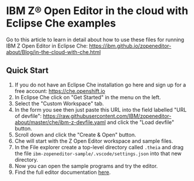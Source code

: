 # IBM Z® Open Editor in the cloud with Eclipse Che examples

Go to this article to learn in detail about how to use these files for running IBM Z Open Editor in Eclipse Che: <https://ibm.github.io/zopeneditor-about/Blog/in-the-cloud-with-che.html>

## Quick Start

1. If you do not have an Eclipse Che installation go here and sign up for a free account: <https://che.openshift.io>
2. In Eclipse Che click on "Get Started" in the menu on the left.
3. Select the "Custom Workspace" tab.
4. In the form you see then just paste this URL into the field labelled "URL of devfile": <https://raw.githubusercontent.com/IBM/zopeneditor-about/master/che/ibm-z-devfile.yaml> and click the "Load devfile" button.
5. Scroll down and click the "Create & Open" button.
6. Che will start with the Z Open Editor workspace and sample files.
7. In the File explorer create a top-level directory called `.theia` and drag the file `ibm-zopeneditor-sample/.vscode/settings.json` into that new directory.
8. Now you can open the sample programs and try the editor.
9. Find the full editor documentation [here](https://ibm.github.io/zopeneditor-about/Docs/introduction.html).
